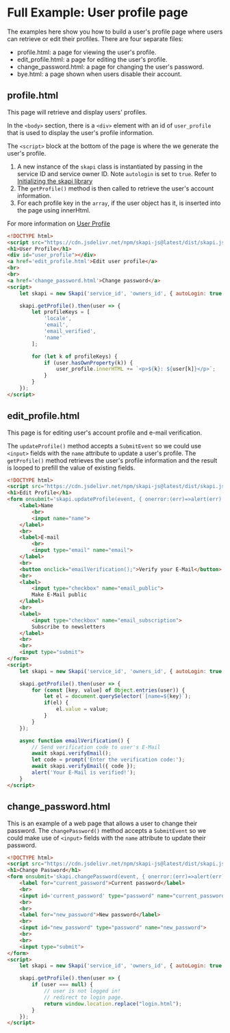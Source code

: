 # Full Example: User profile page
The examples here show you how to build a user's profile page where users can retrieve or edit their profiles.
There are four separate files:

- profile.html: a page for viewing the user's profile.
- edit_profile.html: a page for editing the user's profile.
- change_password.html: a page for changing the user's password.
- bye.html: a page shown when users disable their account.


## profile.html

This page will retrieve and display users' profiles.

In the `<body>` section, there is a `<div>` element with an id of `user_profile` that is used to display the user's profile information.
<!-- There are also links to the edit user profile page and the change password page. -->

The `<script>` block at the bottom of the page is where the we generate the user's profile.

1. A new instance of the `skapi` class is instantiated by passing in the service ID and service owner ID. Note `autologin` is set to `true`. Refer to [Initializing the skapi library](/getting-started/#initializing-the-skapi-library) 
2. The `getProfile()` method is then called to retrieve the user's account information.
3. For each profile key in the `array`, if the user object has it, is inserted into the page using innerHtml.

For more information on [User Profile](/data-types/#user-profile)

``` html
<!DOCTYPE html>
<script src="https://cdn.jsdelivr.net/npm/skapi-js@latest/dist/skapi.js"></script>
<h1>User Profile</h1>
<div id="user_profile"></div>
<a href='edit_profile.html'>Edit user profile</a>
<br>
<br>
<a href='change_password.html'>Change password</a>
<script>
    let skapi = new Skapi('service_id', 'owners_id', { autoLogin: true });

    skapi.getProfile().then(user => {
        let profileKeys = [
            'locale',
            'email',
            'email_verified',
            'name'
        ];

        for (let k of profileKeys) {
            if (user.hasOwnProperty(k)) {
                user_profile.innerHTML += `<p>${k}: ${user[k]}</p>`;
            }
        }
    });
</script>
```


## edit_profile.html

This page is for editing user's account profile and e-mail verification.

The `updateProfile()` method accepts a `SubmitEvent` so we could use `<input>` fields with the `name` attribute to update a user's profile. The `getProfile()` method retrieves the user's profile information and the result is looped to prefill the value of existing fields.

```html
<!DOCTYPE html>
<script src="https://cdn.jsdelivr.net/npm/skapi-js@latest/dist/skapi.js"></script>
<h1>Edit Profile</h1>
<form onsubmit='skapi.updateProfile(event, { onerror:(err)=>alert(err) })' action="profile.html">
    <label>Name
        <br>
        <input name="name">
    </label>
    <br>
    <label>E-mail
        <br>
        <input type="email" name="email">
    </label>
    <br>
    <button onclick="emailVerification();">Verify your E-Mail</button>
    <br>
    <label>
        <input type="checkbox" name="email_public">
        Make E-Mail public
    </label>
    <br>
    <label>
        <input type="checkbox" name="email_subscription">
        Subscribe to newsletters
    </label>
    <br>
    <br>
    <input type="submit">
</form>
<script>
    let skapi = new Skapi('service_id', 'owners_id', { autoLogin: true });

    skapi.getProfile().then(user => {
        for (const [key, value] of Object.entries(user)) {
            let el = document.querySelector(`[name=${key}`);
            if(el) {
                el.value = value;
            }
        }
    });

    async function emailVerification() {
        // Send verification code to user's E-Mail
        await skapi.verifyEmail();
        let code = prompt('Enter the verification code:');
        await skapi.verifyEmail({ code });
        alert('Your E-Mail is verified!');
    }
</script>
```


## change_password.html

This is an example of a web page that allows a user to change their password. 
The `changePassword()` method accepts a `SubmitEvent` so we could make use of `<input>` fields with the `name` attribute to update their password.

```html
<!DOCTYPE html>
<script src="https://cdn.jsdelivr.net/npm/skapi-js@latest/dist/skapi.js"></script>
<h1>Change Password</h1>
<form onsubmit='skapi.changePassword(event, { onerror:(err)=>alert(err) })' action="profile.html">
    <label for="current_password">Current password</label>
    <br>
    <input id='current_password' type="password" name="current_password">
    <br>
    <br>
    <label for="new_password">New password</label>
    <br>
    <input id="new_password" type="password" name="new_password">
    <br>
    <br>
    <input type="submit">
</form>
<script>
    let skapi = new Skapi('service_id', 'owners_id', { autoLogin: true });

    skapi.getProfile().then(user => {
        if (user === null) {
            // user is not logged in!
            // redirect to login page.
            return window.location.replace("login.html");
        }
    });
</script>
```